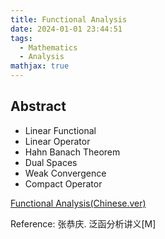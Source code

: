 ```yaml
---
title: Functional Analysis
date: 2024-01-01 23:44:51
tags:
  - Mathematics
  - Analysis
mathjax: true
---
```


## Abstract

- Linear Functional
- Linear Operator
- Hahn Banach Theorem
- Dual Spaces
- Weak Convergence
- Compact Operator

[Functional Analysis(Chinese.ver)](https://drive.google.com/file/d/1Z3vsnGm5T6M3HyjmBXgxSCsSS2A7YzDA/view?usp=sharing)

Reference: 张恭庆. 泛函分析讲义[M]
